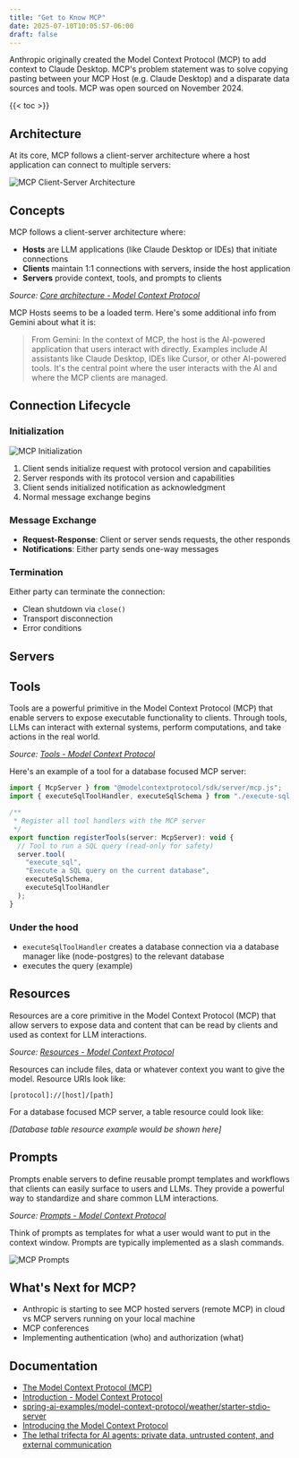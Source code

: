 ```yaml
---
title: "Get to Know MCP"
date: 2025-07-10T10:05:57-06:00
draft: false
---
```


Anthropic originally created the Model Context Protocol (MCP) to add context to Claude Desktop. MCP's problem statement was to solve copying pasting between your MCP Host (e.g. Claude Desktop) and a disparate data sources and tools. MCP was open sourced on November 2024.

{{< toc >}}

## Architecture

At its core, MCP follows a client-server architecture where a host application can connect to multiple servers:

![MCP Client-Server Architecture](/images/mcp-client-server-architecture.png)

## Concepts

MCP follows a client-server architecture where:

- **Hosts** are LLM applications (like Claude Desktop or IDEs) that initiate connections
- **Clients** maintain 1:1 connections with servers, inside the host application
- **Servers** provide context, tools, and prompts to clients

*Source: [Core architecture - Model Context Protocol](https://modelcontextprotocol.io/docs/concepts/architecture)*

MCP Hosts seems to be a loaded term. Here's some additional info from Gemini about what it is:

> From Gemini: In the context of MCP, the host is the AI-powered application that users interact with directly. Examples include AI assistants like Claude Desktop, IDEs like Cursor, or other AI-powered tools. It's the central point where the user interacts with the AI and where the MCP clients are managed.

## Connection Lifecycle

### Initialization

![MCP Initialization](/images/mcp-initialization.png)

1. Client sends initialize request with protocol version and capabilities
2. Server responds with its protocol version and capabilities
3. Client sends initialized notification as acknowledgment
4. Normal message exchange begins

### Message Exchange

- **Request-Response**: Client or server sends requests, the other responds
- **Notifications**: Either party sends one-way messages

### Termination

Either party can terminate the connection:

- Clean shutdown via `close()`
- Transport disconnection
- Error conditions

## Servers

## Tools

Tools are a powerful primitive in the Model Context Protocol (MCP) that enable servers to expose executable functionality to clients. Through tools, LLMs can interact with external systems, perform computations, and take actions in the real world.

*Source: [Tools - Model Context Protocol](https://modelcontextprotocol.io/docs/concepts/tools)*

Here's an example of a tool for a database focused MCP server:

```javascript
import { McpServer } from "@modelcontextprotocol/sdk/server/mcp.js";
import { executeSqlToolHandler, executeSqlSchema } from "./execute-sql.js";

/**
 * Register all tool handlers with the MCP server
 */
export function registerTools(server: McpServer): void {
  // Tool to run a SQL query (read-only for safety)
  server.tool(
    "execute_sql",
    "Execute a SQL query on the current database",
    executeSqlSchema,
    executeSqlToolHandler
  );
}
```

### Under the hood

- `executeSqlToolHandler` creates a database connection via a database manager like (node-postgres) to the relevant database
- executes the query (example)

## Resources

Resources are a core primitive in the Model Context Protocol (MCP) that allow servers to expose data and content that can be read by clients and used as context for LLM interactions.

*Source: [Resources - Model Context Protocol](https://modelcontextprotocol.io/docs/concepts/resources)*

Resources can include files, data or whatever context you want to give the model. Resource URIs look like:

```text
[protocol]://[host]/[path]
```

For a database focused MCP server, a table resource could look like:

*[Database table resource example would be shown here]*

## Prompts

Prompts enable servers to define reusable prompt templates and workflows that clients can easily surface to users and LLMs. They provide a powerful way to standardize and share common LLM interactions.

*Source: [Prompts - Model Context Protocol](https://modelcontextprotocol.io/docs/concepts/prompts)*

Think of prompts as templates for what a user would want to put in the context window. Prompts are typically implemented as a slash commands.

![MCP Prompts](/images/mcp-prompts.png)

## What's Next for MCP?

- Anthropic is starting to see MCP hosted servers (remote MCP) in cloud vs MCP servers running on your local machine
- MCP conferences
- Implementing authentication (who) and authorization (what)

## Documentation

- [The Model Context Protocol (MCP)](https://modelcontextprotocol.io/)
- [Introduction - Model Context Protocol](https://modelcontextprotocol.io/docs/introduction)
- [spring-ai-examples/model-context-protocol/weather/starter-stdio-server](https://github.com/spring-projects/spring-ai-examples/tree/main/model-context-protocol/weather/starter-stdio-server)
- [Introducing the Model Context Protocol](https://www.anthropic.com/news/model-context-protocol)
- [The lethal trifecta for AI agents: private data, untrusted content, and external communication](https://simonwillison.net/2024/Oct/22/clumsy-computer/)
